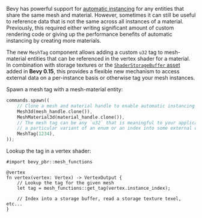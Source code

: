 Bevy has powerful support for [automatic instancing] for any entities that share the same mesh and material. However, sometimes it can still be useful to reference data that is not the same across all instances of a material. Previously, this required either writing significant amount of custom rendering code or giving up the performance benefits of automatic instancing by creating more materials.

The new `MeshTag` component allows adding a custom `u32` tag to mesh-material entities that can be referenced in the vertex shader for a material. In combination with storage textures or the [`ShaderStorageBuffer` asset] added in **Bevy 0.15**, this provides a flexible new mechanism to access external data on a per-instance basis or otherwise tag your mesh instances.

Spawn a mesh tag with a mesh-material entity: 
```rust
commands.spawn((
    // Clone a mesh and material handle to enable automatic instancing 
    Mesh3d(mesh_handle.clone()),
    MeshMaterial3d(material_handle.clone()),
    // The mesh tag can be any `u32` that is meaningful to your application, like
    // a particular variant of an enum or an index into some external data 
    MeshTag(1234), 
));
```

Lookup the tag in a vertex shader:
```wgsl
#import bevy_pbr::mesh_functions

@vertex
fn vertex(vertex: Vertex) -> VertexOutput {
    // Lookup the tag for the given mesh
    let tag = mesh_functions::get_tag(vertex.instance_index);

    // Index into a storage buffer, read a storage texture texel, etc...
}

```

[automatic instancing]: https://bevy.org/examples/shaders/automatic-instancing/
[`ShaderStorageBuffer` asset]: https://bevy.org/news/bevy-0-15/#shader-storage-buffer-asset